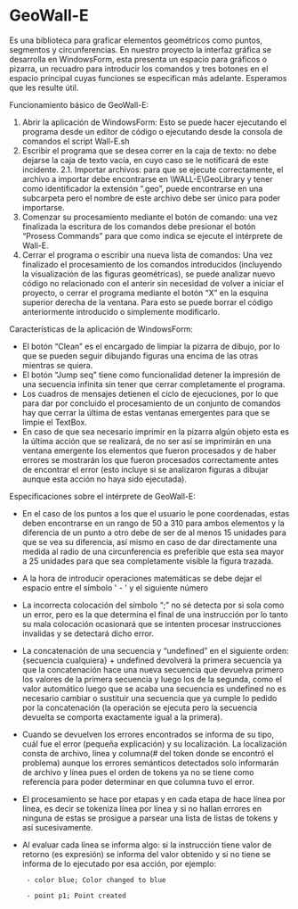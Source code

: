 # GeoWall-E

Es una biblioteca para graficar elementos geométricos como puntos, segmentos y circunferencias. En nuestro proyecto la interfaz gráfica se desarrolla en WindowsForm, esta presenta un espacio para gráficos o pizarra, un recuadro para introducir los comandos y tres botones en el espacio principal cuyas funciones se especifican más adelante. Esperamos que les resulte útil.


Funcionamiento básico de GeoWall-E:
1.	Abrir la aplicación de WindowsForm: Esto se puede hacer ejecutando el programa desde un editor de código o ejecutando desde la consola de comandos el script Wall-E.sh
2.	Escribir el programa que se desea correr en la caja de texto: no debe dejarse la caja de texto vacía, en cuyo caso se le notificará de este incidente.
2.1.  Importar archivos: para que se ejecute correctamente, el archivo a importar debe encontrarse en \WALL-E\GeoLibrary y tener como identificador la extensión “.geo”, puede encontrarse en una subcarpeta pero el nombre de este archivo debe ser único para poder importarse.
3.	Comenzar su procesamiento mediante el botón de comando: una vez finalizada la escritura de los comandos debe presionar el botón “Prosess Commands” para que como indica se ejecute el intérprete de Wall-E.
4.	Cerrar el programa o escribir una nueva lista de comandos: Una vez finalizado el procesamiento de los comandos introducidos (incluyendo la visualización de las figuras geométricas), se puede analizar nuevo código no relacionado con el anterir sin necesidad de volver a iniciar el proyecto, o cerrar el programa mediante el botón “X” en la esquina superior derecha de la ventana. Para esto se puede borrar el código anteriormente introducido o simplemente modificarlo.

Características de la aplicación de WindowsForm:
- El botón “Clean” es el encargado de limpiar la pizarra de dibujo, por lo que se pueden seguir dibujando figuras una encima de las otras mientras se quiera.
- El botón “Jump seq” tiene como funcionalidad detener la impresión de una secuencia infinita sin tener que cerrar completamente el programa.
- Los cuadros de mensajes detienen el ciclo de ejecuciones, por lo que para dar por concluido el procesamiento de un conjunto de comandos hay que cerrar la última de estas ventanas emergentes para que se limpie el TextBox.
- En caso de que sea necesario imprimir en la pizarra algún objeto esta es la última acción que se realizará, de no ser así se imprimirán en una ventana emergente los elementos que fueron procesados y de haber errores se mostrarán los que fueron procesados correctamente antes de encontrar el error (esto incluye si se analizaron figuras a dibujar aunque esta acción no haya sido ejecutada).

Especificaciones sobre el intérprete de GeoWall-E:
- En el caso de los puntos a los que el usuario le pone coordenadas, estas deben encontrarse en un rango de 50 a 310 para ambos elementos y la diferencia de un punto a otro debe de ser de al menos 15 unidades para que se vea su diferencia, así mismo en caso de dar directamente una medida al radio de una circunferencia es preferible que esta sea mayor a 25 unidades para que sea completamente visible la figura trazada.
- A la hora de introducir operaciones matemáticas se debe dejar el espacio entre el símbolo ' - ' y el siguiente número
- La incorrecta colocación del símbolo “;” no sé detecta por si sola como un error, pero es la que determina el final de una instrucción por lo tanto su mala colocación ocasionará que se intenten procesar instrucciones invalidas y se detectará dicho error.
- La concatenación de una secuencia y “undefined” en el siguiente orden: {secuencia cualquiera} + undefined devolverá la primera secuencia ya que la concatenación hace una nueva secuencia que devuelva primero los valores de la primera secuencia y luego los de la segunda, como el valor automático luego que se acaba una secuencia es undefined no es necesario cambiar o sustituir una secuencia que ya cumple lo pedido por la concatenación (la operación se ejecuta pero la secuencia devuelta se comporta exactamente igual a la primera).
- Cuando se devuelven los errores encontrados se informa de su tipo, cuál fue el error (pequeña explicación) y su localización. La localización consta de archivo, línea y columna(# del token donde se encontró el problema) aunque los errores semánticos detectados solo informarán de archivo y línea pues el orden de tokens ya no se tiene como referencia para poder determinar en que columna tuvo el error.
- El procesamiento se hace por etapas y en cada etapa de hace línea por línea, es decir se tokeniza línea por línea y si no hallan errores en ninguna de estas se prosigue a parsear una lista de listas de tokens y así sucesivamente.
- Al evaluar cada línea se informa algo: si la instrucción tiene valor de retorno (es expresión) se informa del valor obtenido y si no tiene se informa de lo ejecutado por esa acción, por ejemplo:
  
       - color blue; Color changed to blue
  
       - point p1; Point created
